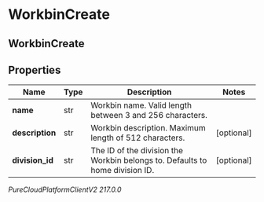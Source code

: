 # WorkbinCreate

## WorkbinCreate

## Properties

|Name | Type | Description | Notes|
|------------ | ------------- | ------------- | -------------|
| **name** | str | Workbin name. Valid length between 3 and 256 characters. | |
| **description** | str | Workbin description. Maximum length of 512 characters. | [optional] |
| **division_id** | str | The ID of the division the Workbin belongs to. Defaults to home division ID. | [optional] |



_PureCloudPlatformClientV2 217.0.0_
